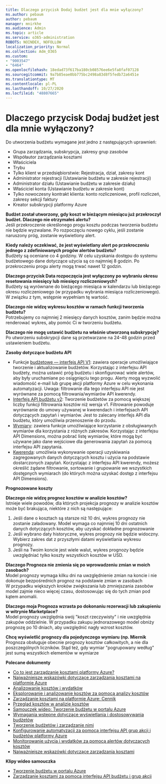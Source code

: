 ```yaml
---
title: Dlaczego przycisk Dodaj budżet jest dla mnie wyłączony?
ms.author: pebaum
author: pebaum
manager: mnirkhe
ms.audience: Admin
ms.topic: article
ms.service: o365-administration
ROBOTS: NOINDEX, NOFOLLOW
localization_priority: Normal
ms.collection: Adm_O365
ms.custom:
- "9003547"
- "6464"
ms.openlocfilehash: 18edad73f617ba180cb08576ee6e5fa8faf07128
ms.sourcegitcommit: 9a7b85eae0bb775bc2498a83d8f5fedb72a6451e
ms.translationtype: MT
ms.contentlocale: pl-PL
ms.lasthandoff: 10/27/2020
ms.locfileid: "48807665"
---
```

# <a name="why-is-the-add-budget-button-disabled-for-me"></a>Dlaczego przycisk Dodaj budżet jest dla mnie wyłączony?

Do utworzenia budżetu wymagane jest jedno z następujących uprawnień:

- Grupa zarządzania, subskrypcja, zakresy grup zasobów
- Współautor zarządzania kosztami
- Właściciela
- Trybu
- Tylko klient w przedsiębiorstwie: Rejestracja, dział, zakresy kont
- Administrator rejestracji (Ustawianie budżetu w zakresie rejestracji)
- Administrator działu (Ustawianie budżetu w zakresie działu)
- Właściciel konta (Ustawianie budżetu w zakresie kont)
- Tylko nowoczesny kontrakt klienta: konto rozliczeniowe, profil rozliczeń, zakresy sekcji faktury
- Kreator subskrypcji platformy Azure

**Budżet został utworzony, gdy koszt w bieżącym miesiącu już przekroczył budżet. Dlaczego nie otrzymałeś alertu?**  
Jeśli przekroczenie określonego progu kosztu podczas tworzenia budżetu nie będzie wyzwalane. Po rozpoczęciu nowego cyklu, jeśli zostanie naruszony próg, zostanie wyświetlony alert.

**Kiedy należy oczekiwać, że jest wyświetlany alert po przekroczeniu jednego z zdefiniowanych progów alertów budżetu?**  
Budżety są oceniane co 4 godziny. W celu uzyskania dostępu do systemu budżetowego dane dotyczące użycia są co najmniej 8 godzin. Po przekroczeniu progu alerty mogą trwać nawet 12 godzin.

**Dlaczego przycisk Data rozpoczęcia jest wyłączony po wybraniu okresu resetowania miesięcy lub miesięcy rozliczeniowych?**  
Budżety są wyrównane do bieżącego miesiąca w kalendarzu lub bieżącego okresu rozliczeniowego (w przypadku wybrania miesiąca rozliczeniowego). W związku z tym, wstępnie wypełniam tę wartość.

**Dlaczego nie widzę wykresu kosztów w ramach funkcji tworzenia budżetu?**  
Potrzebujemy co najmniej 2 miesięcy danych kosztów, zanim będzie można renderować wykres, aby pomóc Ci w tworzeniu budżetu.

**Dlaczego nie mogę ustawić budżetu na właśnie utworzoną subskrypcję?**  
Po utworzeniu subskrypcji dane są przetwarzane na 24-48 godzin przed ustawieniem budżetu.

**Zasoby dotyczące budżetu API**

- Funkcje [budżetowe — interfejs API V1](https://docs.microsoft.com/rest/api/consumption/budgets?WT.mc_id=Portal-Microsoft_Azure_Support): zawiera operacje umożliwiające tworzenie i aktualizowanie budżetów. Korzystając z interfejsu API budżety, można ustawić próg budżetu i skonfigurować wiele alertów, aby były uruchamiane po osiągnięciu tego progu. Alerty mogą wyzwolić wiadomość e-mail lub grupę akcji platformy Azure w celu wykonania automatyzacji. Uwaga: filtrowanie dla tego interfejsu API nie jest wyrównane za pomocą filtrowania/wymiarów API kwerendy.
- [Interfejs API budżetu v2](https://github.com/Azure/azure-rest-api-specs/blob/master/specification/cost-management/resource-manager/Microsoft.CostManagement/preview/2019-04-01-preview/examples/CreateOrUpdateBudget.json): Tworzenie budżetów za pomocą większej liczby funkcji filtrowania kosztów niż wersja v1. Filtrowanie powoduje wyrównanie do umowy używanej w kwerendach i interfejsach API dotyczących zapytań i wymiarów. Jest to zalecany interfejs API dla budżetu, który umożliwia przenoszenie do przodu.
- [Wymiary](https://docs.microsoft.com/rest/api/cost-management/dimensions?WT.mc_id=Portal-Microsoft_Azure_Support): zawiera funkcje umożliwiające korzystanie z obsługiwanych wymiarów dla korzystania z różnych zakresów. Korzystając z interfejsu API Dimensions, można pobrać listę wymiarów, które mogą być używane jako dane wejściowe dla generowania zapytań za pomocą interfejsu API zapytania.
- [Kwerenda](https://docs.microsoft.com/rest/api/cost-management/query?WT.mc_id=Portal-Microsoft_Azure_Support): umożliwia wykonywanie operacji uzyskiwania zagregowanych danych dotyczących kosztu i użycia na podstawie dostarczonych zapytań. Korzystając z interfejsu API kwerendy, możesz określić żądane filtrowanie, sortowanie i grupowanie we wszystkich dostępnych wymiarach (do których można uzyskać dostęp z interfejsu API Dimensions).

**Prognozowane koszty**

**Dlaczego nie widzę prognoz kosztów w analizie kosztów?**  
Istnieje wiele powodów, dla których projekcja prognozy w analizie kosztów może być brakująca, niektóre z nich są następujące:

1. Jeśli dane o kosztach są starsze niż 10 dni, wykres prognozy nie zostanie załadowany. Model wymaga co najmniej 10 dni ostatnich danych dotyczących kosztów, aby uzyskać dokładne prognozowanie
2. Jeśli wybrano daty historyczne, wykres prognozy nie będzie widoczny. Wybierz zakres dat z przyszłymi datami wyświetlania wykresu prognozy.
3. Jeśli na Twoim koncie jest wiele walut, wykres prognozy będzie uwzględniać tylko koszty wszystkich kosztów w USD.

**Dlaczego Prognoza nie zmienia się po wprowadzeniu zmian w moich zasobach?**  
Model prognozy wymaga kilku dni na uwzględnienie zmian na koncie i nie dokonuje bezpośrednich prognoz na podstawie zmian w zasobach  
W przypadku większych kroków zwiększania lub zmniejszania zasobów model zajmie nieco więcej czasu, dostosowując się do tych zmian pod kątem anomalii.

**Dlaczego moja Prognoza wzrasta po dokonaniu rezerwacji lub zakupieniu w witrynie Marketplace?**  
Model prognozy uwzględnia swój "koszt rzeczywisty" i nie uwzględnia zakupów oddzielnie. W przypadku zakupu jednorazowego model obniży prognozę po 10 dniach, aby uwzględnić nagły wzrost kosztów.

**Chcę wyświetlić prognozy dla pojedynczego wymiaru (np. Miernik**  
Prognoza obsługuje obecnie prognozy kosztów całkowitych, a nie dla poszczególnych liczników. Stąd też, gdy wymiar "pogrupowany według" jest sumą wszystkich elementów w wymiarze

**Polecane dokumenty**

- [Co to jest zarządzanie kosztami platformy Azure?](https://docs.microsoft.com/azure/cost-management/overview-cost-mgt?WT.mc_id=Portal-Microsoft_Azure_Support)
- [Najważniejsze wskazówki dotyczące zarządzania kosztami na platformie Azure](https://docs.microsoft.com/azure/cost-management/cost-mgt-best-practices?WT.mc_id=Portal-Microsoft_Azure_Support)
- [Analizowanie kosztów i wydatków](https://docs.microsoft.com/azure/cost-management/quick-acm-cost-analysis?WT.mc_id=Portal-Microsoft_Azure_Support)
- [Eksplorowanie i analizowanie kosztów za pomocą analizy kosztów](https://docs.microsoft.com/azure/cost-management/quick-acm-cost-analysis?WT.mc_id=Portal-Microsoft_Azure_Support)
- [Zarządzanie kosztami na platformie Azure: Cennik](https://azure.microsoft.com/services/cost-management/#pricing)
- [Przegląd kosztów w analizie kosztów](https://docs.microsoft.com/azure/cost-management-billing/costs/quick-acm-cost-analysis?WT.mc_id=Portal-Microsoft_Azure_Support#review-costs-in-cost-analysis)
- [Samouczek wideo: Tworzenie budżetu w portalu Azure](https://www.youtube.com/watch?v=ExIVG_Gr45A&t=4s)
- [Wymagania wstępne dotyczące wyświetlania i dostosowywania budżetów](https://docs.microsoft.com/azure/cost-management-billing/costs/tutorial-acm-create-budgets?WT.mc_id=Portal-Microsoft_Azure_Support#prerequisites)
- [Tworzenie budżetów i zarządzanie nimi](https://docs.microsoft.com/azure/cost-management-billing/costs/tutorial-acm-create-budgets?WT.mc_id=Portal-Microsoft_Azure_Support#create-a-budget-in-the-azure-portal)
- [Konfigurowanie automatyzacji za pomocą interfejsu API grup akcji i budżetów platformy Azure](https://docs.microsoft.com/azure/cost-management/tutorial-acm-create-budgets?WT.mc_id=Portal-Microsoft_Azure_Support#trigger-an-action-group)
- [Monitorowanie użycia i wydatków za pomocą alertów dotyczących kosztów](https://docs.microsoft.com/azure/cost-management/cost-mgt-alerts-monitor-usage-spending?WT.mc_id=Portal-Microsoft_Azure_Support)
- [Najważniejsze wskazówki dotyczące zarządzania kosztami](https://docs.microsoft.com/azure/cost-management/cost-mgt-best-practices?WT.mc_id=Portal-Microsoft_Azure_Support)  

**Klipy wideo samouczka**

- [Tworzenie budżetu w portalu Azure](https://go.microsoft.com/fwlink/?linkid=2146761)
- [Zarządzanie kosztami za pomocą interfejsu API budżetu i grup akcji](https://go.microsoft.com/fwlink/?linkid=2147038)